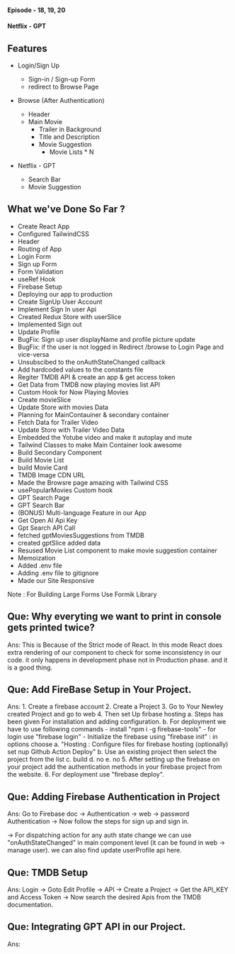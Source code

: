 #### Episode - 18, 19, 20

#### Netflix - GPT

## Features
- Login/Sign Up
    - Sign-in / Sign-up Form
    - redirect to Browse Page

- Browse (After Authentication)
    - Header
    - Main Movie
        - Trailer in Background
        - Title and Description
        - Movie Suggestion
            - Movie Lists * N

- Netflix - GPT
    - Search Bar
    - Movie Suggestion


## What we've Done So Far ? 

- Create React App
- Configured TailwindCSS 
- Header
- Routing of App
- Login Form
- Sign up Form
- Form Validation
- useRef Hook
- Firebase Setup
- Deploying our app to production
- Create SignUp User Account
- Implement Sign In user Api
- Created Redux Store with userSlice
- Implemented Sign out 
- Update Profile
- BugFix: Sign up user displayName and profile picture update
- BugFix: if the user is not logged in Redirect /browse to Login Page and vice-versa
- Unsubscibed to the onAuthStateChanged callback
- Add hardcoded values to the constants file
- Regiter TMDB API & create an app & get access token
- Get Data from TMDB now playing movies list API
- Custom Hook for Now Playing Movies
- Create movieSlice
- Update Store with movies Data
- Planning for MainContauiner & secondary container
- Fetch Data for Trailer Video
- Update Store with Trailer Video Data
- Embedded the Yotube video and make it autoplay and mute
- Tailwind Classes to make Main Container look awesome
- Build Secondary Component
- Build Movie List
- build Movie Card
- TMDB Image CDN URL
- Made the Browsre page amazing with Tailwind CSS
- usePopularMovies Custom hook
- GPT Search Page
- GPT Search Bar
- (BONUS) Multi-language Feature in our App
- Get Open AI Api Key 
- Gpt Search API Call
- fetched gptMoviesSuggestions from TMDB
- created gptSlice added data
- Resused Movie List component to make movie suggestion container
- Memoization
- Added .env file
- Adding .env file to gitignore
- Made our Site Responsive



Note : For Building Large Forms Use Formik Library

## Que: Why everyting we want to print in console gets printed twice? 
Ans: This is Because of the Strict mode of React.
In this mode React does extra rendering of our component to check for some inconsistency in our code. it only happens in development phase not in Production phase. and it is a good thing. 

## Que: Add FireBase Setup in Your Project.
Ans: 1. Create a firebase account
    2. Create a Project
    3. Go to Your Newley created Project and go to web 
    4. Then set Up firbase hosting
        a. Steps has been given For installation and adding configuration.
        b. For deployment we have to use following commands
            - install "npm i -g firebase-tools"
            - for login use "firebase login"
            - Initialize the firebase using "firebase init" : in options choose
                a. "Hosting : Configure files for firebase hosting (optionally) set nup Github Action Deploy"
                b. Use an existing project then select the project from the list
                c. build
                d. no
                e. no
    5. After setting up the firebase on your project add the authentication methods in your firebase project from the website.
    6. For deployment use "firebase deploy".

## Que: Adding Firebase Authentication in Project
Ans: Go to Firebase doc -> Authentication -> web -> password Authentication -> Now follow the steps for sign up and sign in.

-> For dispatching action for any auth state change we can use "onAuthStateChanged" in main component level (it can be found in web -> manage user). we can also find update userProfile api here.


## Que: TMDB Setup
Ans: Login -> Goto Edit Profile -> API -> Create a Project -> Get the API_KEY and Access Token -> Now search the desired Apis from the TMDB documentation.

## Que: Integrating GPT API in our Project.
Ans: 








